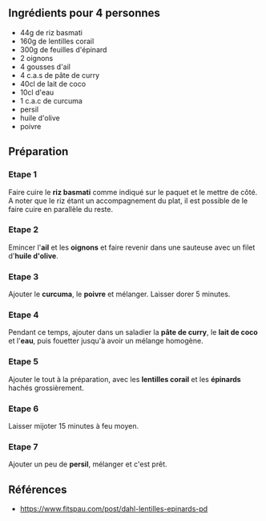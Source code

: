 ## Ingrédients pour 4 personnes

- 44g de riz basmati
- 160g de lentilles corail
- 300g de feuilles d'épinard
- 2 oignons
- 4 gousses d'ail
- 4 c.a.s de pâte de curry
- 40cl de lait de coco
- 10cl d'eau
- 1 c.a.c de curcuma
- persil
- huile d'olive
- poivre

## Préparation

### Etape 1

Faire cuire le **riz basmati** comme indiqué sur le paquet et le mettre de côté. A noter que le riz étant un accompagnement du plat, il est possible de le faire cuire en parallèle du reste.

### Etape 2

Emincer l'**ail** et les **oignons** et faire revenir dans une sauteuse avec un filet d'**huile d'olive**.

### Etape 3

Ajouter le **curcuma**, le **poivre** et mélanger. Laisser dorer 5 minutes.

### Etape 4

Pendant ce temps, ajouter dans un saladier la **pâte de curry**, le **lait de coco** et l'**eau**, puis fouetter jusqu'à avoir un mélange homogène.

### Etape 5

Ajouter le tout à la préparation, avec les **lentilles corail** et les **épinards** hachés grossièrement.

### Etape 6

Laisser mijoter 15 minutes à feu moyen.

### Etape 7

Ajouter un peu de **persil**, mélanger et c'est prêt.

## Références

- <https://www.fitspau.com/post/dahl-lentilles-epinards-pd>
